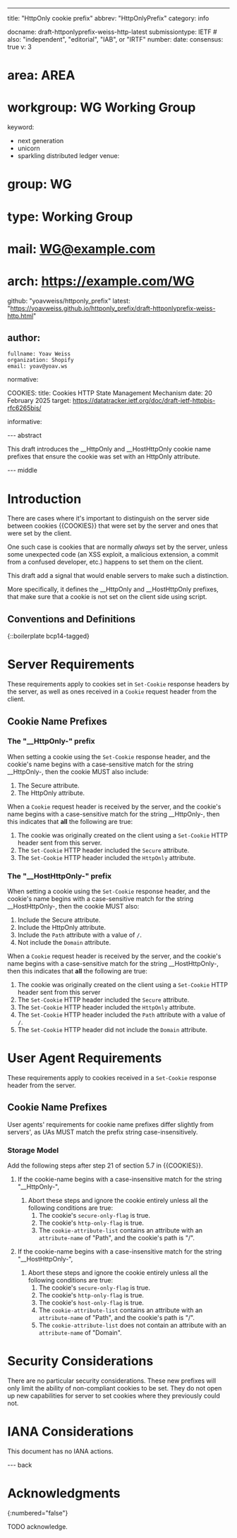 ---
title: "HttpOnly cookie prefix"
abbrev: "HttpOnlyPrefix"
category: info

docname: draft-httponlyprefix-weiss-http-latest
submissiontype: IETF  # also: "independent", "editorial", "IAB", or "IRTF"
number:
date:
consensus: true
v: 3
# area: AREA
# workgroup: WG Working Group
keyword:
 - next generation
 - unicorn
 - sparkling distributed ledger
venue:
#  group: WG
#  type: Working Group
#  mail: WG@example.com
#  arch: https://example.com/WG
  github: "yoavweiss/httponly_prefix"
  latest: "https://yoavweiss.github.io/httponly_prefix/draft-httponlyprefix-weiss-http.html"

author:
 -
    fullname: Yoav Weiss
    organization: Shopify
    email: yoav@yoav.ws

normative:

  COOKIES:
    title: Cookies HTTP State Management Mechanism
    date: 20 February 2025
    target: https://datatracker.ietf.org/doc/draft-ietf-httpbis-rfc6265bis/

informative:


--- abstract

This draft introduces the __HttpOnly and __HostHttpOnly cookie name prefixes
that ensure the cookie was set with an HttpOnly attribute.


--- middle

# Introduction

There are cases where it's important to distinguish on the server side
between cookies {{COOKIES}} that were set by the server and
ones that were set by the client.

One such case is cookies that are normally *always* set by the server,
unless some unexpected code (an XSS exploit, a malicious extension, a
commit from a confused developer, etc.) happens to set them on the client.

This draft add a signal that would enable servers to make such a distinction.

More specifically, it defines the __HttpOnly and __HostHttpOnly prefixes,
that make sure that a cookie is not set on the client side using script.

## Conventions and Definitions

{::boilerplate bcp14-tagged}

# Server Requirements

These requirements apply to cookies set in `Set-Cookie` response headers by the server,
as well as ones received in a `Cookie` request header from the client.

## Cookie Name Prefixes

### The "__HttpOnly-" prefix

When setting a cookie using the `Set-Cookie` response header,
and the cookie's name begins with a case-sensitive match for the string __HttpOnly-,
then the cookie MUST also include:

1. The Secure attribute.
2. The HttpOnly attribute.

When a `Cookie` request header is received by the server,
and the cookie's name begins with a case-sensitive match for the string __HttpOnly-,
then this indicates that **all** the following are true:

1. The cookie was originally created on the client using a `Set-Cookie` HTTP header sent from this server.
2. The `Set-Cookie` HTTP header included the `Secure` attribute.
3. The `Set-Cookie` HTTP header included the `HttpOnly` attribute.

### The "__HostHttpOnly-" prefix

When setting a cookie using the `Set-Cookie` response header,
and the cookie's name begins with a case-sensitive match for the string __HostHttpOnly-,
then the cookie MUST also:

1. Include the Secure attribute.
2. Include the HttpOnly attribute.
3. Include the `Path` attribute with a value of `/`.
4. Not include the `Domain` attribute.

When a `Cookie` request header is received by the server,
and the cookie's name begins with a case-sensitive match for the string __HostHttpOnly-,
then this indicates that **all** the following are true:

1. The cookie was originally created on the client using a `Set-Cookie` HTTP header sent from this server
2. The `Set-Cookie` HTTP header included the `Secure` attribute.
3. The `Set-Cookie` HTTP header included the `HttpOnly` attribute.
4. The `Set-Cookie` HTTP header included the `Path` attribute with a value of `/`.
5. The `Set-Cookie` HTTP header did not include the `Domain` attribute.

# User Agent Requirements

These requirements apply to cookies received in a `Set-Cookie` response header from the server.

## Cookie Name Prefixes
User agents' requirements for cookie name prefixes differ slightly from servers', as UAs MUST match the prefix string case-insensitively.

### Storage Model
Add the following steps after step 21 of section 5.7 in {{COOKIES}}.

1. If the cookie-name begins with a case-insensitive match for the string "__HttpOnly-",
   1. Abort these steps and ignore the cookie entirely unless all the following conditions are true:
      1. The cookie's `secure-only-flag` is true.
      1. The cookie's `http-only-flag` is true.
      1. The `cookie-attribute-list` contains an attribute with an `attribute-name` of "Path", and the cookie's path is "/".

1. If the cookie-name begins with a case-insensitive match for the string "__HostHttpOnly-",
   1. Abort these steps and ignore the cookie entirely unless all the following conditions are true:
      1. The cookie's `secure-only-flag` is true.
      1. The cookie's `http-only-flag` is true.
      1. The cookie's `host-only-flag` is true.
      1. The `cookie-attribute-list` contains an attribute with an `attribute-name` of "Path", and the cookie's path is "/".
      1. The `cookie-attribute-list` does not contain an attribute with an `attribute-name` of "Domain".

# Security Considerations

There are no particular security considerations.
These new prefixes will only limit the ability of non-compliant cookies to be set.
They do not open up new capabilities for server to set cookies where they previously could not.


# IANA Considerations

This document has no IANA actions.


--- back

# Acknowledgments
{:numbered="false"}

TODO acknowledge.
